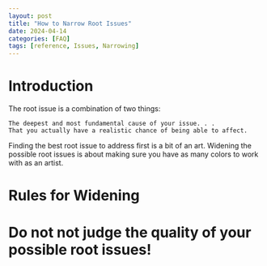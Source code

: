 ```yaml
---
layout: post
title: "How to Narrow Root Issues"
date: 2024-04-14
categories: [FAQ]
tags: [reference, Issues, Narrowing]
---
```


# Introduction

The root issue is a combination of two things:

    The deepest and most fundamental cause of your issue. . .
    That you actually have a realistic chance of being able to affect.

Finding the best root issue to address first is a bit of an art. Widening the possible root issues is about making sure you have as many colors to work with as an artist.

# Rules for Widening

# Do not not judge the quality of your possible root issues! 
